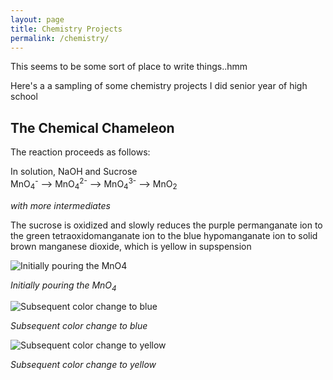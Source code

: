 ```yaml
---
layout: page
title: Chemistry Projects
permalink: /chemistry/
---
```


This seems to be some sort of place to write things..hmm


Here's a a sampling of some chemistry projects I did senior year of high school

The Chemical Chameleon
----------------------
The reaction proceeds as follows:

In solution, NaOH and Sucrose<br>
MnO<sub>4</sub><sup>-</sup>  --> MnO<sub>4</sub><sup>2-</sup> --> MnO<sub>4</sub><sup>3-</sup> --> MnO<sub>2</sub>

*with more intermediates*

The sucrose is oxidized and slowly reduces the purple permanganate ion to 
the green tetraoxidomanganate ion to the blue hypomanganate ion to solid 
brown manganese dioxide, which is yellow in supspension

![Initially pouring the MnO4](../resources/chameleon1.jpg)

*Initially pouring the MnO<sub>4</sub>*
 
![Subsequent color change to blue](../resources/chameleon2.jpg)

*Subsequent color change to blue*

![Subsequent color change to yellow](../resources/chameleon3.jpg)

*Subsequent color change to yellow*